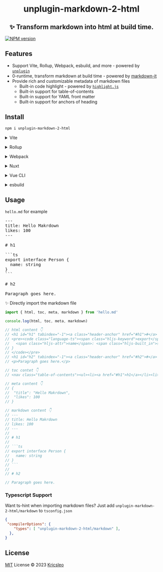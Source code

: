 <h1 align="center">
  unplugin-markdown-2-html
</h1>

<h2 align="center">
 ✨ Transform markdown into html at build time.
</h2>

[![NPM version](https://img.shields.io/npm/v/unplugin-markdown-2-html?color=a1b858&label=)](https://www.npmjs.com/package/unplugin-markdown-2-html)

## Features

- Support Vite, Rollup, Webpack, esbuild, and more - powered by [`unplugin`](https://github.com/unjs/unplugin)
- 0-runtime, transform markdown at build time - powered by [markdown-it](https://github.com/markdown-it/markdown-it)
- Provide rich and customizable metadata of markdown files
  - Built-in code highlight - powered by [`highlight.js`](https://github.com/highlightjs/highlight.js/)
  - Built-in support for table-of-contents
  - Built-in support for YAML front matter
  - Built-in support for anchors of heading

## Install

```bash
npm i unplugin-markdown-2-html
```

<details>
<summary>Vite</summary><br>

```ts
// vite.config.ts
import UnpluginMarkdown2Html from 'unplugin-markdown-2-html/vite'

export default defineConfig({
  plugins: [
    UnpluginMarkdown2Html({ /* options */ }),
  ],
})
```

Example: [`playground/`](./playground/)

<br></details>

<details>
<summary>Rollup</summary><br>

```ts
// rollup.config.js
import UnpluginMarkdown2Html from 'unplugin-markdown-2-html/rollup'

export default {
  plugins: [
    UnpluginMarkdown2Html({ /* options */ }),
  ],
}
```

<br></details>


<details>
<summary>Webpack</summary><br>

```ts
// webpack.config.js
module.exports = {
  /* ... */
  plugins: [
    require('unplugin-markdown-2-html/webpack')({ /* options */ })
  ]
}
```

<br></details>

<details>
<summary>Nuxt</summary><br>

```ts
// nuxt.config.js
export default {
  buildModules: [
    ['unplugin-markdown-2-html/nuxt', { /* options */ }],
  ],
}
```

> This module works for both Nuxt 2 and [Nuxt Vite](https://github.com/nuxt/vite)

<br></details>

<details>
<summary>Vue CLI</summary><br>

```ts
// vue.config.js
module.exports = {
  configureWebpack: {
    plugins: [
      require('unplugin-markdown-2-html/webpack')({ /* options */ }),
    ],
  },
}
```

<br></details>

<details>
<summary>esbuild</summary><br>

```ts
// esbuild.config.js
import { build } from 'esbuild'
import UnpluginMarkdown2Html from 'unplugin-markdown-2-html/esbuild'

build({
  plugins: [UnpluginMarkdown2Html()],
})
```

<br></details>


## Usage

`hello.md` for example
<pre>
---
title: Hello Makrdown
likes: 100
---

# h1 

```ts
export interface Person {
  name: string
}
```

# h2

Paragraph goes here.
</pre>

✨ Directly import the markdown file
```ts
import { html, toc, meta, markdown } from 'hello.md'

console.log(html, toc, meta, markdown)

// html content 👇
// <h1 id="h1" tabindex="-1"><a class="header-anchor" href="#h1">#</a> h1</h1>
// <pre><code class="language-ts"><span class="hljs-keyword">export</span> <span class="hljs-keyword">interface</span> <span class="hljs-title class_">Person</span> {
//   <span class="hljs-attr">name</span>: <span class="hljs-built_in">string</span>
// }
// </code></pre>
// <h1 id="h2" tabindex="-1"><a class="header-anchor" href="#h2">#</a> h2</h1>
// <p>Paragraph goes here.</p>

// toc contet 👇
// <nav class="table-of-contents"><ul><li><a href="#h1">h1</a></li><li><a href="#h2">h2</a></li></ul></nav>

// meta content 👇
// {
//  "title": "Hello Makrdown",
//  "likes": 100
// }

// markdown content 👇
// ---
// title: Hello Makrdown
// likes: 100
// ---
// 
// # h1 
// 
// ```ts
// export interface Person {
//   name: string
// }
// ```
// 
// # h2

// Paragraph goes here.
```

### Typescript Support

Want ts-hint when importing markdown files? Just add `unplugin-markdown-2-html/markdown` to `tsconfig.json`

```json
{
 "compilerOptions": {
    "types": [ "unplugin-markdown-2-html/markdown" ],
  },
}
```

## License

[MIT](./LICENSE) License © 2023 [Kricsleo](https://github.com/kricsleo)
